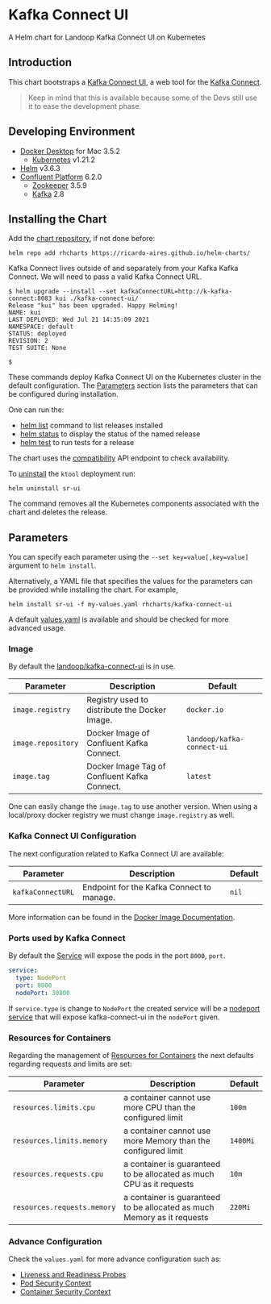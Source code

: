 # Kafka Connect UI

A Helm chart for Landoop Kafka Connect UI on Kubernetes

## Introduction

This chart bootstraps a [Kafka Connect UI](https://github.com/lensesio/kafka-connect-ui), a web tool for the [Kafka Connect](https://docs.confluent.io/platform/current/schema-registry/index.html).

> Keep in mind that this is available because some of the Devs still use it to ease the development phase.

## Developing Environment

- [Docker Desktop](https://www.docker.com/get-started) for Mac 3.5.2
  - [Kubernetes](https://kubernetes.io) v1.21.2
- [Helm](https://helm.sh) v3.6.3
- [Confluent Platform](https://docs.confluent.io/platform/current/overview.html) 6.2.0
  - [Zookeeper](https://zookeeper.apache.org/doc/r3.6.2/index.html) 3.5.9
  - [Kafka](https://kafka.apache.org/27/documentation.html) 2.8

## Installing the Chart

Add the [chart repository](https://helm.sh/docs/helm/helm_repo_add/), if not done before:

```shell
helm repo add rhcharts https://ricardo-aires.github.io/helm-charts/
```

Kafka Connect lives outside of and separately from your Kafka Kafka Connect. We will need to pass a valid Kafka Connect URL.

```console
$ helm upgrade --install --set kafkaConnectURL=http://k-kafka-connect:8083 kui ./kafka-connect-ui/
Release "kui" has been upgraded. Happy Helming!
NAME: kui
LAST DEPLOYED: Wed Jul 21 14:35:09 2021
NAMESPACE: default
STATUS: deployed
REVISION: 2
TEST SUITE: None

$
```

These commands deploy Kafka Connect UI on the Kubernetes cluster in the default configuration. The [Parameters](#parameters) section lists the parameters that can be configured during installation.

One can run the:

- [helm list](https://helm.sh/docs/helm/helm_list/) command to list releases installed
- [helm status](https://helm.sh/docs/helm/helm_status/) to display the status of the named release
- [helm test](https://helm.sh/docs/helm/helm_test/) to run tests for a release

The chart uses the [compatibility](https://docs.confluent.io/platform/current/schema-registry/develop/api.html#id1) API endpoint to check availability.

To [uninstall](https://helm.sh/docs/helm/helm_uninstall/) the `ktool` deployment run:

```console
helm uninstall sr-ui
```

The command removes all the Kubernetes components associated with the chart and deletes the release.

## Parameters

You can specify each parameter using the `--set key=value[,key=value]` argument to `helm install`.

Alternatively, a YAML file that specifies the values for the parameters can be provided while installing the chart. For example,

```console
helm install sr-ui -f my-values.yaml rhcharts/kafka-connect-ui
```

A default [values.yaml](./values.yaml) is available and should be checked for more advanced usage.

### Image

By default the [landoop/kafka-connect-ui](https://hub.docker.com/r/landoop/kafka-connect-ui) is in use.

| Parameter          | Description                                    | Default                      |
| ------------------ | ---------------------------------------------- | ---------------------------- |
| `image.registry`   | Registry used to distribute the Docker Image.  | `docker.io`                  |
| `image.repository` | Docker Image of Confluent Kafka Connect.       | `landoop/kafka-connect-ui`   |
| `image.tag`        | Docker Image Tag of Confluent Kafka Connect.   | `latest`                     |

One can easily change the `image.tag` to use another version. When using a local/proxy docker registry we must change `image.registry` as well.

### Kafka Connect UI Configuration

The next configuration related to Kafka Connect UI are available:

| Parameter         | Description                               | Default |
| ----------------- | ----------------------------------------- | ------- |
| `kafkaConnectURL` | Endpoint for the Kafka Connect to manage. | `nil`   |

More information can be found in the [Docker Image Documentation](https://hub.docker.com/r/landoop/kafka-connect-ui).

### Ports used by Kafka Connect

By default the [Service](https://kubernetes.io/docs/concepts/services-networking/service/#headless-services) will expose the pods in the port `8000`, `port`.

```yaml
service:
  type: NodePort
  port: 8000
  nodePort: 30800
```

If `service.type` is change to `NodePort` the created service will be a [nodeport service](https://kubernetes.io/docs/concepts/services-networking/service/#nodeport) that will expose kafka-connect-ui in the  `nodePort` given.

### Resources for Containers

Regarding the management of [Resources for Containers](https://kubernetes.io/docs/concepts/configuration/manage-resources-containers/) the next defaults regarding requests and limits are set:

| Parameter                   | Description                                                             | Default  |
| --------------------------- | ----------------------------------------------------------------------- | -------- |
| `resources.limits.cpu`      | a container cannot use more CPU than the configured limit               | `100m`   |
| `resources.limits.memory`   | a container cannot use more Memory than the configured limit            | `1400Mi` |
| `resources.requests.cpu`    | a container is guaranteed to be allocated as much CPU as it requests    | `10m`    |
| `resources.requests.memory` | a container is guaranteed to be allocated as much Memory as it requests | `220Mi`  |

### Advance Configuration

Check the `values.yaml` for more advance configuration such as:

- [Liveness and Readiness Probes](https://kubernetes.io/docs/tasks/configure-pod-container/configure-liveness-readiness-startup-probes/#configure-probes)
- [Pod Security Context](https://kubernetes.io/docs/tasks/configure-pod-container/security-context/#set-the-security-context-for-a-pod)
- [Container Security Context](https://kubernetes.io/docs/tasks/configure-pod-container/security-context/#set-the-security-context-for-a-container)
